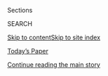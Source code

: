 <div id="app">

<div>

<div class="NYTAppHideMasthead css-1r6wvpq e1suatyy0">

<div class="section css-ui9rw0 e1suatyy2">

<div class="css-eph4ug er09x8g0">

<div class="css-6n7j50">

</div>

<span class="css-1dv1kvn">Sections</span>

<div class="css-10488qs">

<span class="css-1dv1kvn">SEARCH</span>

</div>

[Skip to content](#site-content)[Skip to site
index](#site-index)

</div>

<div class="css-10698na e1huz5gh0">

</div>

</div>

<div id="masthead-bar-one" class="section hasLinks css-15hmgas e1csuq9d3">

<div class="css-uqyvli e1csuq9d0">

</div>

<div class="css-1uqjmks e1csuq9d1">

</div>

<div class="css-9e9ivx">

[](https://myaccount.nytimes.com/auth/login?response_type=cookie&client_id=vi)

</div>

<div class="css-1bvtpon e1csuq9d2">

[Today’s Paper](https://www.nytimes.com/section/todayspaper)

</div>

</div>

</div>

</div>

<div data-aria-hidden="false">

<div id="site-content" data-role="main">

<div id="top-wrapper" class="css-15p45cc eaca97t0" type="top">

<div id="top-slug" class="css-19x0jxb eaca97t1" hidden="">

Advertisement

</div>

[Continue reading the main
story](#after-top)

<div class="ad top-wrapper" style="text-align:center;height:100%;display:block;min-height:90px">

<div id="top" class="place-ad" data-position="top" data-size-key="top">

</div>

</div>

<div id="after-top">

</div>

</div>

<div id="byline" class="section css-15h4p1b e9abtgs0">

<div class="css-1j21atc e1svk9qx1">

<div class="css-nfcc9b e1svk9qx3">

<div class="css-cnx41t">

![Portrait of Adeel
Hassan](https://static01.nyt.com/images/2018/08/23/multimedia/author-adeel-hassan/author-adeel-hassan-thumbLarge.png)

</div>

<div class="css-vl9dhg e1svk9qx5">

<div class="css-1nrhkj6 e1svk9qx6">

# Adeel Hassan

</div>

## <span></span>

Adeel Hassan is a reporter and editor on the National Desk. He is a
founding member of
[Race/Related](https://www.nytimes.com/spotlight/race), and much of his
work focuses on identity and discrimination. He started the Morning
Briefing for NYT Now and was its inaugural writer. He also served as an
editor on the International Desk. Adeel graduated from Johns Hopkins and
Columbia.

</div>

</div>

</div>

<div>

<div id="mid1-wrapper" class="css-1mn4oms eaca97t0" type="rank">

<div id="mid1-slug" class="css-1tag3rd eaca97t1">

Advertisement

</div>

[Continue reading the main
story](#after-mid1)

<div id="mid1" class="ad mid1-wrapper" style="text-align:center;height:100%;display:block">

</div>

<div id="after-mid1">

</div>

</div>

</div>

<div class="css-185go5a e1o5byef0">

<div class="css-15cbhtu">

  - [Latest](#stream-panel)
  - <span class="css-6n7j50">Search</span>
    <div class="control">
    <div class="label-container css-1dv1kvn">
    Search
    </div>
    <div class="css-wm4t3d">
    **<span id="clear-search-input" class="css-1dv1kvn">Clear this text
    input</span>
    </div>
    </div>
    <span class="css-1iovbfw"></span>

<div id="stream-panel" class="section css-8msx5b e1jz0cab1">

<div class="css-13mho3u">

1.  
    
    <div class="css-1cp3ece">
    
    <div class="css-1l4spti">
    
    [](/2020/04/10/us/coronavirus-roland-walker-gary-indiana.html)
    
    <div class="css-79elbk">
    
    ![](https://static01.nyt.com/images/2020/04/10/us/10VIRUS-GARY/10VIRUS-GARY-thumbWide-v3.jpg?quality=75&auto=webp&disable=upscale)
    
    </div>
    
    ## He’s Overseeing a City’s Coronavirus Response, Even as He Fights It Himself
    
    Dr. Roland Walker, the health commissioner of Gary, Ind., and both
    of his parents have tested positive for the coronavirus. “People are
    scared, and I wanted to go public,” he said.
    
    <div class="css-1nqbnmb ea5icrr0">
    
    By <span class="css-1n7hynb">Adeel
    Hassan</span>
    
    </div>
    
    </div>
    
    <div class="css-1lc2l26 e1xfvim33">
    
    </div>
    
    </div>

2.  
    
    <div class="css-1cp3ece">
    
    <div class="css-1l4spti">
    
    [](/interactive/2020/03/26/us/coronavirus-testing-states.html)
    
    <div class="css-79elbk">
    
    ![](https://static01.nyt.com/images/2020/03/26/us/coronavirus-testing-promo-countries/coronavirus-testing-promo-countries-thumbWide.png?quality=75&auto=webp&disable=upscale)
    
    </div>
    
    ## Where the U.S. Stands Now on Coronavirus Testing
    
    The pace of coronavirus testing in the United States has seen a
    meteoric rise in the past week. But the country still lags in tests
    relative to its population, despite having the world’s most reported
    coronavirus cases.
    
    <div class="css-1nqbnmb ea5icrr0">
    
    By <span class="css-1n7hynb">Lazaro Gamio, Weiyi Cai
    <span>and</span> Adeel
    Hassan</span>
    
    </div>
    
    </div>
    
    <div class="css-1lc2l26 e1xfvim33">
    
    </div>
    
    </div>

3.  
    
    <div class="css-1cp3ece">
    
    <div class="css-1l4spti">
    
    [](/live/2020/coronavirus-covid-19-03-17/resort-islands-in-the-us-are-barring-outsiders)
    
    <div class="css-79elbk">
    
    ![](https://static01.nyt.com/images/2020/03/17/us/17virus-island/17virus-island-thumbWide.jpg?quality=75&auto=webp&disable=upscale)
    
    </div>
    
    ## Resort islands in the U.S. are barring outsiders.
    
    <div class="css-1nqbnmb ea5icrr0">
    
    By <span class="css-1n7hynb">Adeel Hassan <span>and</span> Neil
    MacFarquhar</span>
    
    </div>
    
    </div>
    
    <div class="css-1lc2l26 e1xfvim33">
    
    </div>
    
    </div>

4.  
    
    <div class="css-1cp3ece">
    
    <div class="css-1l4spti">
    
    [](/2020/03/17/us/north-carolina-and-maine-coronavirus.html)
    
    <div class="css-79elbk">
    
    ![](https://static01.nyt.com/images/2020/03/17/us/17virus-island/17virus-island-thumbWide.jpg?quality=75&auto=webp&disable=upscale)
    
    </div>
    
    ## Islands in the U.S. Are Barring All Outsiders to Keep Coronavirus at Bay
    
    “People don’t understand how fragile we are,” said one resident of
    an island off Maine that will turn away visitors. Communities in
    North Carolina’s Outer Banks will do the same.
    
    <div class="css-1nqbnmb ea5icrr0">
    
    By <span class="css-1n7hynb">Adeel Hassan <span>and</span> Neil
    MacFarquhar</span>
    
    </div>
    
    </div>
    
    <div class="css-1lc2l26 e1xfvim33">
    
    </div>
    
    </div>

5.  
    
    <div class="css-1cp3ece">
    
    <div class="css-1l4spti">
    
    [](/live/2020/coronavirus-usa-03-16/with-the-kids-at-home-parents-are-seeking-some-normalcy)
    
    <div class="css-79elbk">
    
    ![](https://static01.nyt.com/images/2020/03/16/multimedia/kids-are-at-home-fence/merlin_170489373_8ae02063-d035-45d0-8e53-6ec308c9ecb0-thumbWide.jpg?quality=75&auto=webp&disable=upscale)
    
    </div>
    
    ## With the kids at home, parents are seeking some normalcy.
    
    <div class="css-1nqbnmb ea5icrr0">
    
    By <span class="css-1n7hynb">Adeel
    Hassan</span>
    
    </div>
    
    </div>
    
    <div class="css-1lc2l26 e1xfvim33">
    
    </div>
    
    </div>

6.  
    
    <div class="css-1cp3ece">
    
    <div class="css-1l4spti">
    
    [](/2020/02/29/us/the-hidden-history-of-slavery-that-surrounds-us.html)
    
    <div class="css-79elbk">
    
    ![](https://static01.nyt.com/images/2020/02/16/magazine/16mag-slaveauction-rrnewsletter/16mag-slaveauction-rrnewsletter-thumbWide-v6.jpg?quality=75&auto=webp&disable=upscale)
    
    </div>
    
    ## The Hidden History of Slavery That Surrounds Us
    
    Most of the sites of the slave trade are unmarked, including the
    auction sites where families were torn apart.
    
    <div class="css-1nqbnmb ea5icrr0">
    
    By <span class="css-1n7hynb">Adeel
    Hassan</span>
    
    </div>
    
    </div>
    
    <div class="css-1lc2l26 e1xfvim33">
    
    </div>
    
    </div>

7.  
    
    <div class="css-1cp3ece">
    
    <div class="css-1l4spti">
    
    [](/2020/02/22/us/why-are-african-american-families-leaving-chicago.html)
    
    <div class="css-79elbk">
    
    ![](https://static01.nyt.com/images/2020/02/22/us/22rr-chicago/merlin_163290144_fd60b2ca-a0b2-4758-8af3-838eb7eaab24-thumbWide.jpg?quality=75&auto=webp&disable=upscale)
    
    </div>
    
    ## Why Are African-American Families Leaving Chicago?
    
    “It’s an American tragedy,” said a pastor whose congregants have
    been disappearing for years, heading to cities throughout the
    Midwest and the South.
    
    <div class="css-1nqbnmb ea5icrr0">
    
    By <span class="css-1n7hynb">Adeel
    Hassan</span>
    
    </div>
    
    </div>
    
    <div class="css-1lc2l26 e1xfvim33">
    
    </div>
    
    </div>

8.  
    
    <div class="css-1cp3ece">
    
    <div class="css-1l4spti">
    
    [](/2020/02/21/us/white-supremacist-guilty-of-killing-2-who-came-to-aid-of-black-teens.html)
    
    <div class="css-79elbk">
    
    ![](https://static01.nyt.com/images/2020/02/20/us/00portland1/00portland1-thumbWide.jpg?quality=75&auto=webp&disable=upscale)
    
    </div>
    
    ## White Supremacist Guilty of Killing 2 Who Came to Aid of Black Teens
    
    Mr. Christian killed two men who had intervened to confront him as
    he went on an anti-Muslim tirade against two black teenagers.
    
    <div class="css-1nqbnmb ea5icrr0">
    
    By <span class="css-1n7hynb">Adeel
    Hassan</span>
    
    </div>
    
    </div>
    
    <div class="css-1lc2l26 e1xfvim33">
    
    </div>
    
    </div>

9.  
    
    <div class="css-1cp3ece">
    
    <div class="css-1l4spti">
    
    [](/2020/02/15/us/how-andrew-yang-handled-his-asian-american-identity-on-the-campaign-trail.html)
    
    <div class="css-79elbk">
    
    ![](https://static01.nyt.com/images/2020/02/18/us/politics/15rr-yang1/15rr-yang1-thumbWide-v2.jpg?quality=75&auto=webp&disable=upscale)
    
    </div>
    
    ## How Andrew Yang Handled His Asian-American Identity on the Campaign Trail
    
    He ran on saving workers from automation, but also leaned into
    issues of race and representation.
    
    <div class="css-1nqbnmb ea5icrr0">
    
    By <span class="css-1n7hynb">Adeel
    Hassan</span>
    
    </div>
    
    </div>
    
    <div class="css-1lc2l26 e1xfvim33">
    
    </div>
    
    </div>

10. 
    
    <div class="css-1cp3ece">
    
    <div class="css-1l4spti">
    
    [](/2020/02/12/us/white-supremacist-propaganda-campus.html)
    
    <div class="css-79elbk">
    
    ![](https://static01.nyt.com/images/2020/02/11/us/merlin_164864619_77ea96d0-fda1-49de-87d3-0d625761468e/merlin_164864619_77ea96d0-fda1-49de-87d3-0d625761468e-thumbWide.jpg?quality=75&auto=webp&disable=upscale)
    
    </div>
    
    ## White Supremacist Groups Expand Propaganda Efforts, Report Finds
    
    They have a renewed emphasis on spreading their message through
    pamphlets and stickers, often on college campuses, as large public
    protests diminish.
    
    <div class="css-1nqbnmb ea5icrr0">
    
    By <span class="css-1n7hynb">Adeel Hassan</span>
    
    </div>
    
    </div>
    
    <div class="css-1lc2l26 e1xfvim33">
    
    </div>
    
    </div>

<div class="css-13mho3u">

<div class="css-1t62hi8">

<div class="css-1stvaey">

Show
More

<div>

<div style="border:0;clip:rect(0 0 0 0);height:1px;margin:-1px;overflow:hidden;white-space:nowrap;padding:0;width:1px;position:absolute" data-role="log" data-aria-live="assertive">

</div>

<div style="border:0;clip:rect(0 0 0 0);height:1px;margin:-1px;overflow:hidden;white-space:nowrap;padding:0;width:1px;position:absolute" data-role="log" data-aria-live="assertive">

</div>

<div style="border:0;clip:rect(0 0 0 0);height:1px;margin:-1px;overflow:hidden;white-space:nowrap;padding:0;width:1px;position:absolute" data-role="log" data-aria-live="polite">

</div>

<div style="border:0;clip:rect(0 0 0 0);height:1px;margin:-1px;overflow:hidden;white-space:nowrap;padding:0;width:1px;position:absolute" data-role="log" data-aria-live="polite">

</div>

</div>

</div>

</div>

</div>

</div>

<div class="css-g6hk37 supplemental">

<div id="mid2-wrapper" class="css-10wkyv7 eaca97t0" type="lede">

<div id="mid2-slug" class="css-1tag3rd eaca97t1">

Advertisement

</div>

[Continue reading the main
story](#after-mid2)

<div id="mid2" class="ad mid2-wrapper" style="text-align:center;height:100%;display:block;min-height:250px">

</div>

<div id="after-mid2">

</div>

</div>

## Follow Elsewhere

<div class="module-body">

  - [**<span data-aria-hidden="true">adeelnyt</span><span class="css-1dv1kvn">twitter
    page for adeelnyt</span>](https://twitter.com/adeelnyt)

</div>

</div>

</div>

</div>

</div>

</div>

</div>

## Site Index

<div>

</div>

## Site Information Navigation

  - [© <span>2020</span> <span>The New York Times
    Company</span>](https://help.nytimes.com/hc/en-us/articles/115014792127-Copyright-notice)

<!-- end list -->

  - [NYTCo](https://www.nytco.com/)
  - [Contact
    Us](https://help.nytimes.com/hc/en-us/articles/115015385887-Contact-Us)
  - [Work with us](https://www.nytco.com/careers/)
  - [Advertise](https://nytmediakit.com/)
  - [T Brand Studio](http://www.tbrandstudio.com/)
  - [Your Ad
    Choices](https://www.nytimes.com/privacy/cookie-policy#how-do-i-manage-trackers)
  - [Privacy](https://www.nytimes.com/privacy)
  - [Terms of
    Service](https://help.nytimes.com/hc/en-us/articles/115014893428-Terms-of-service)
  - [Terms of
    Sale](https://help.nytimes.com/hc/en-us/articles/115014893968-Terms-of-sale)
  - [Site
    Map](https://spiderbites.nytimes.com)
  - [Help](https://help.nytimes.com/hc/en-us)
  - [Subscriptions](https://www.nytimes.com/subscription?campaignId=37WXW)

</div>

</div>
